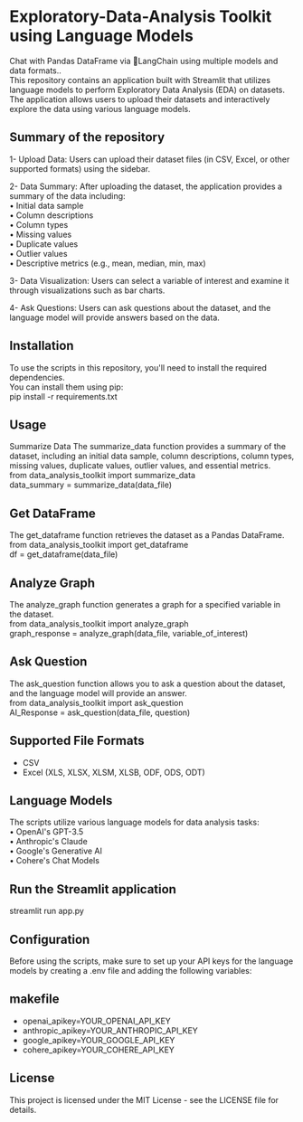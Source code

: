 # **Exploratory-Data-Analysis Toolkit using Language Models**
Chat with Pandas DataFrame via 🦜LangChain using multiple models and data formats.. <br/>
This repository contains an application built with Streamlit that utilizes language models to perform Exploratory Data Analysis (EDA) on datasets. <br/>
The application allows users to upload their datasets and interactively explore the data using various language models.


## Summary of the repository

1-	Upload Data: Users can upload their dataset files (in CSV, Excel, or other supported formats) using the sidebar.

2-	Data Summary: After uploading the dataset, the application provides a summary of the data including: <br/>
•	Initial data sample <br/>
•	Column descriptions <br/>
•	Column types <br/>
•	Missing values <br/>
•	Duplicate values <br/>
•	Outlier values <br/>
•	Descriptive metrics (e.g., mean, median, min, max) <br/>

3-	Data Visualization: Users can select a variable of interest and examine it through visualizations such as bar charts.

4-	Ask Questions: Users can ask questions about the dataset, and the language model will provide answers based on the data.

## Installation
To use the scripts in this repository, you'll need to install the required dependencies. <br/>
You can install them using pip: <br/>
pip install -r requirements.txt

## Usage
Summarize Data
The summarize_data function provides a summary of the dataset, including an initial data sample, column descriptions, column types, missing values, duplicate values, outlier values, and essential metrics. <br/>
from data_analysis_toolkit import summarize_data <br/>
data_summary = summarize_data(data_file)

## Get DataFrame
The get_dataframe function retrieves the dataset as a Pandas DataFrame.<br/>
from data_analysis_toolkit import get_dataframe <br/>
df = get_dataframe(data_file)

## Analyze Graph
The analyze_graph function generates a graph for a specified variable in the dataset. <br/>
from data_analysis_toolkit import analyze_graph <br/>
graph_response = analyze_graph(data_file, variable_of_interest)

## Ask Question
The ask_question function allows you to ask a question about the dataset, and the language model will provide an answer. <br/>
from data_analysis_toolkit import ask_question <br/>
AI_Response = ask_question(data_file, question)

## Supported File Formats
-	CSV <br/>
-	Excel (XLS, XLSX, XLSM, XLSB, ODF, ODS, ODT)

## Language Models
The scripts utilize various language models for data analysis tasks:<br/>
•	OpenAI's GPT-3.5 <br/>
•	Anthropic's Claude <br/>
•	Google's Generative AI <br/>
•	Cohere's Chat Models <br/>

## Run the Streamlit application
streamlit run app.py

## Configuration
Before using the scripts, make sure to set up your API keys for the language models by creating a .env file and adding the following variables:

## makefile
-	openai_apikey=YOUR_OPENAI_API_KEY <br/>
-	anthropic_apikey=YOUR_ANTHROPIC_API_KEY <br/>
-	google_apikey=YOUR_GOOGLE_API_KEY <br/>
-	cohere_apikey=YOUR_COHERE_API_KEY

## License
This project is licensed under the MIT License - see the LICENSE file for details.



